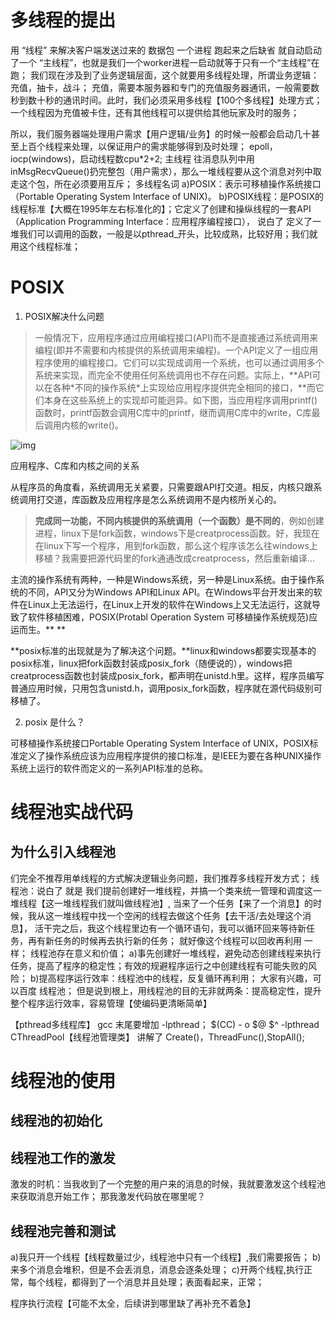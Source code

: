 # 多线程的提出

用 “线程” 来解决客户端发送过来的 数据包
一个进程 跑起来之后缺省 就自动启动了一个 “主线程”，也就是我们一个worker进程一启动就等于只有一个“主线程”在跑；
我们现在涉及到了业务逻辑层面，这个就要用多线程处理，所谓业务逻辑：充值，抽卡，战斗；
充值，需要本服务器和专门的充值服务器通讯，一般需要数秒到数十秒的通讯时间。此时，我们必须采用多线程【100个多线程】处理方式；
一个线程因为充值被卡住，还有其他线程可以提供给其他玩家及时的服务；

所以，我们服务器端处理用户需求【用户逻辑/业务】的时候一般都会启动几十甚至上百个线程来处理，以保证用户的需求能够得到及时处理；
epoll， iocp(windows)，启动线程数cpu*2+2;
主线程 往消息队列中用inMsgRecvQueue()扔完整包（用户需求），那么一堆线程要从这个消息对列中取走这个包，所在必须要用互斥；
多线程名词
a)POSIX：表示可移植操作系统接口（Portable Operating System Interface of UNIX)。
b)POSIX线程：是POSIX的线程标准【大概在1995年左右标准化的】；它定义了创建和操纵线程的一套API（Application Programming Interface：应用程序编程接口），
说白了 定义了一堆我们可以调用的函数，一般是以pthread_开头，比较成熟，比较好用；我们就用这个线程标准；

# POSIX

1. POSIX解决什么问题

> 一般情况下，应用程序通过应用编程接口(API)而不是直接通过系统调用来编程(即并不需要和内核提供的系统调用来编程)。一个API定义了一组应用程序使用的编程接口。它们可以实现成调用一个系统，也可以通过调用多个系统来实现，而完全不使用任何系统调用也不存在问题。实际上，**API可以在各种\*不同的操作系统\*上实现给应用程序提供完全相同的接口，**而它们本身在这些系统上的实现却可能迥异。如下图，当应用程序调用printf()函数时，printf函数会调用C库中的printf，继而调用C库中的write，C库最后调用内核的write()。

<img src="https:////upload-images.jianshu.io/upload_images/7749898-c7caacfd3c3e820f.jpg?imageMogr2/auto-orient/strip|imageView2/2/w/531/format/webp" alt="img"  />

应用程序、C库和内核之间的关系

从程序员的角度看，系统调用无关紧要，只需要跟API打交道。相反，内核只跟系统调用打交道，库函数及应用程序是怎么系统调用不是内核所关心的。

> **完成同一功能，不同内核提供的系统调用（一个函数）是不同的**，例如创建进程，linux下是fork函数，windows下是creatprocess函数。好，我现在在linux下写一个程序，用到fork函数，那么这个程序该怎么往windows上移植？我需要把源代码里的fork通通改成creatprocess，然后重新编译...

主流的操作系统有两种，一种是Windows系统，另一种是Linux系统。由于操作系统的不同，API又分为Windows API和Linux API。在Windows平台开发出来的软件在Linux上无法运行，在Linux上开发的软件在Windows上又无法运行，这就导致了软件移植困难，POSIX(Protabl Operation System 可移植操作系统规范)应运而生。**
**

**posix标准的出现就是为了解决这个问题。**linux和windows都要实现基本的posix标准，linux把fork函数封装成posix_fork（随便说的），windows把creatprocess函数也封装成posix_fork，都声明在unistd.h里。这样，程序员编写普通应用时候，只用包含unistd.h，调用posix_fork函数，程序就在源代码级别可移植了。

2. posix 是什么？

可移植操作系统接口Portable Operating System Interface of UNIX，POSIX标准定义了操作系统应该为应用程序提供的接口标准，是IEEE为要在各种UNIX操作系统上运行的软件而定义的一系列API标准的总称。

# 线程池实战代码

## 为什么引入线程池

们完全不推荐用单线程的方式解决逻辑业务问题，我们推荐多线程开发方式；
线程池：说白了 就是 我们提前创建好一堆线程，并搞一个类来统一管理和调度这一堆线程【这一堆线程我们就叫做线程池】,
当来了一个任务【来了一个消息】的时候，我从这一堆线程中找一个空闲的线程去做这个任务【去干活/去处理这个消息】，
活干完之后，我这个线程里边有一个循环语句，我可以循环回来等待新任务，再有新任务的时候再去执行新的任务；
就好像这个线程可以回收再利用 一样；
线程池存在意义和价值；
a)事先创建好一堆线程，避免动态创建线程来执行任务，提高了程序的稳定性；有效的规避程序运行之中创建线程有可能失败的风险；
b)提高程序运行效率：线程池中的线程，反复循环再利用；
大家有兴趣，可以百度 线程池； 但是说到根上，用线程池的目的无非就两条：提高稳定性，提升整个程序运行效率，容易管理【使编码更清晰简单】

【pthread多线程库】 gcc 末尾要增加 -lpthread；
$(CC) - o $@ $^ -lpthread
CThreadPool【线程池管理类】
讲解了 Create()，ThreadFunc(),StopAll();

# 线程池的使用

## 线程池的初始化

## 线程池工作的激发

激发的时机：当我收到了一个完整的用户来的消息的时候，我就要激发这个线程池来获取消息开始工作；
那我激发代码放在哪里呢？

## 线程池完善和测试

a)我只开一个线程【线程数量过少，线程池中只有一个线程】,我们需要报告；
b)来多个消息会堆积，但是不会丢消息，消息会逐条处理；
c)开两个线程,执行正常，每个线程，都得到了一个消息并且处理；表面看起来，正常；

程序执行流程【可能不太全，后续讲到哪里缺了再补充不着急】